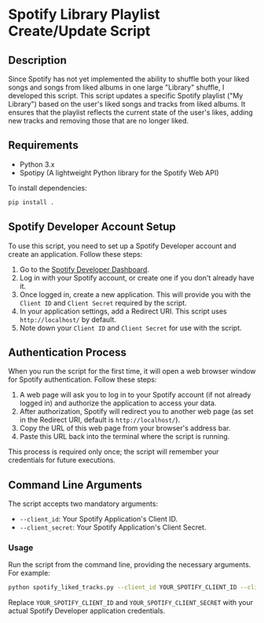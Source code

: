 # Spotify Library Playlist Create/Update Script

## Description

Since Spotify has not yet implemented the ability to shuffle both your liked songs and songs from liked albums in one large "Library" shuffle, I developed this script. This script updates a specific Spotify playlist ("My Library") based on the user's liked songs and tracks from liked albums. It ensures that the playlist reflects the current state of the user's likes, adding new tracks and removing those that are no longer liked.

## Requirements

- Python 3.x
- Spotipy (A lightweight Python library for the Spotify Web API)

To install dependencies:

```bash
pip install .
```

## Spotify Developer Account Setup

To use this script, you need to set up a Spotify Developer account and create an application. Follow these steps:

1. Go to the [Spotify Developer Dashboard](https://developer.spotify.com/dashboard/).
2. Log in with your Spotify account, or create one if you don't already have it.
3. Once logged in, create a new application. This will provide you with the `Client ID` and `Client Secret` required by the script.
4. In your application settings, add a Redirect URI. This script uses `http://localhost/` by default.
5. Note down your `Client ID` and `Client Secret` for use with the script.

## Authentication Process

When you run the script for the first time, it will open a web browser window for Spotify authentication. Follow these steps:

1. A web page will ask you to log in to your Spotify account (if not already logged in) and authorize the application to access your data.
2. After authorization, Spotify will redirect you to another web page (as set in the Redirect URI, default is `http://localhost/`).
3. Copy the URL of this web page from your browser's address bar.
4. Paste this URL back into the terminal where the script is running.

This process is required only once; the script will remember your credentials for future executions.

## Command Line Arguments

The script accepts two mandatory arguments:

- `--client_id`: Your Spotify Application's Client ID.
- `--client_secret`: Your Spotify Application's Client Secret.

### Usage

Run the script from the command line, providing the necessary arguments. For example:

```bash
python spotify_liked_tracks.py --client_id YOUR_SPOTIFY_CLIENT_ID --client_secret YOUR_SPOTIFY_CLIENT_SECRET
```

Replace `YOUR_SPOTIFY_CLIENT_ID` and `YOUR_SPOTIFY_CLIENT_SECRET` with your actual Spotify Developer application credentials.
